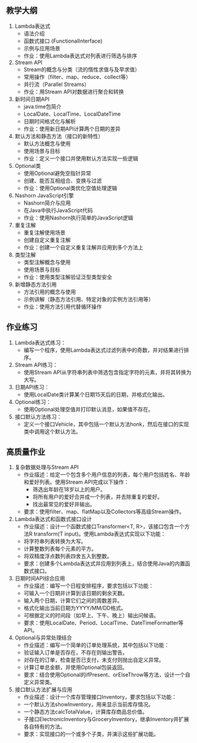 ## 教学大纲
1. Lambda表达式
   - 语法介绍
   - 函数式接口 (FunctionalInterface)
   - 示例与应用场景
   - 作业：使用Lambda表达式对列表进行筛选与排序
2. Stream API
   - Stream的概念与分类（流的惰性求值与及早求值）
   - 常用操作（filter、map、reduce、collect等）
   - 并行流（Parallel Streams）
   - 作业：用Stream API对数据进行聚合和转换
3. 新时间日期API
   - java.time包简介
   - LocalDate、LocalTime、LocalDateTime
   - 日期时间格式化与解析
   - 作业：使用新日期API计算两个日期的差异
4. 默认方法和静态方法（接口的新特性）
   - 默认方法概念与使用
   - 使用场景与目标
   - 作业：定义一个接口并使用默认方法实现一些逻辑
5. Optional类
   - 使用Optional避免空指针异常
   - 创建、能否互相组合、变换与过滤
   - 作业：使用Optional类优化空值处理逻辑
6. Nashorn JavaScript引擎
   - Nashorn简介与应用
   - 在Java中执行JavaScript代码
   - 作业：使用Nashorn执行简单的JavaScript逻辑
7. 重复注解
   - 重复注解使用场景
   - 创建自定义重复注解
   - 作业：创建一个自定义重复注解并应用到多个方法上
8. 类型注解
   - 类型注解概念与使用
   - 使用场景与目标
   - 作业：使用类型注解验证泛型类型安全
9. 新增静态方法引用
   - 方法引用的概念与使用
   - 示例讲解（静态方法引用、特定对象的实例方法引用等）
   - 作业：使用方法引用代替循环操作
## 作业练习
1. Lambda表达式练习：
   - 编写一个程序，使用Lambda表达式过滤列表中的奇数，并对结果进行排序。
2. Stream API练习：
   - 使用Stream API从字符串列表中筛选包含指定字符的元素，并将其转换为大写。
3. 日期API练习：
   - 使用LocalDate类计算某个日期15天后的日期，并格式化输出。
4. Optional练习：
   - 使用Optional处理空值并打印默认消息，如果值不存在。
5. 接口默认方法练习：
   - 定义一个接口Vehicle，其中包括一个默认方法honk，然后在接口的实现类中调用这个默认方法。 
## 高质量作业
1. 复杂数据处理与Stream API
   - 作业描述：给定一个包含多个用户信息的列表，每个用户包括姓名、年龄和爱好列表。使用Stream API完成以下操作：
     - 筛选出年龄在18岁以上的用户。
     - 将所有用户的爱好合并成一个列表，并去除重复的爱好。
     - 找出最常见的爱好并输出。
   - 要求：使用filter、map、flatMap以及Collectors等高级Stream操作。
2. Lambda表达式和函数式接口设计
   - 作业描述：设计一个函数式接口Transformer<T, R>，该接口包含一个方法R transform(T input)。使用Lambda表达式实现以下功能：
   - 将字符串列表转换为大写。
   - 计算整数列表每个元素的平方。
   - 将双精度浮点数列表四舍五入到整数。
   - 要求：创建多个Lambda表达式并应用到列表上，结合使用Java的内置函数式接口。
3. 日期时间API综合应用
   - 作业描述：编写一个日程安排程序，要求包括以下功能：
   - 可输入一个日期并计算到该日期的剩余天数。
   - 输入两个日期，计算它们之间的周数差异。
   - 格式化输出当前日期为YYYY/MM/DD格式。
   - 可根据定义的时间段（如早上、下午、晚上）输出问候语。
   - 要求：使用LocalDate、Period、LocalTime、DateTimeFormatter等API。
4. Optional与异常处理结合
   - 作业描述：编写一个简单的订单处理系统，其中包括以下功能：
   - 验证输入订单是否存在，不存在则输出警告。
   - 对存在的订单，检查是否已支付，未支付则抛出自定义异常。
   - 计算订单总金额，并使用Optional包装返回。
   - 要求：结合使用Optional的ifPresent、orElseThrow等方法，设计一个自定义异常类。
5. 接口默认方法扩展与应用
   - 作业描述：设计一个库存管理接口Inventory，要求包括以下功能：
   - 一个默认方法showInventory，用来显示当前库存情况。
   - 一个静态方法calcTotalValue，计算库存商品总价值。
   - 子接口ElectronicInventory与GroceryInventory，继承Inventory并扩展各自特有的方法。
   - 要求：实现接口的一个或多个子类，并演示这些扩展功能。
